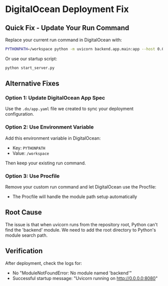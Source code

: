 # DigitalOcean Deployment Fix

## Quick Fix - Update Your Run Command

Replace your current run command in DigitalOcean with:

```bash
PYTHONPATH=/workspace python -m uvicorn backend.app.main:app --host 0.0.0.0 --port ${PORT:-8080} --log-level info
```

Or use our startup script:

```bash
python start_server.py
```

## Alternative Fixes

### Option 1: Update DigitalOcean App Spec
Use the `.do/app.yaml` file we created to sync your deployment configuration.

### Option 2: Use Environment Variable
Add this environment variable in DigitalOcean:
- Key: `PYTHONPATH`
- Value: `/workspace`

Then keep your existing run command.

### Option 3: Use Procfile
Remove your custom run command and let DigitalOcean use the Procfile:
- The Procfile will handle the module path setup automatically

## Root Cause
The issue is that when uvicorn runs from the repository root, Python can't find the 'backend' module. We need to add the root directory to Python's module search path.

## Verification
After deployment, check the logs for:
- No "ModuleNotFoundError: No module named 'backend'"
- Successful startup message: "Uvicorn running on http://0.0.0.0:8080"